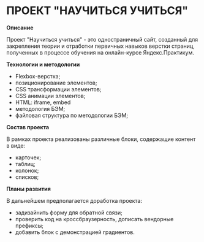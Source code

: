 ПРОЕКТ "НАУЧИТЬСЯ УЧИТЬСЯ"
==========================

**Описание**

Проект "Научиться учиться" - это одностраничный сайт, созданный для
закрепления теории и отработки первичных навыков верстки страниц, полученных
в процессе обучения на онлайн-курсе Яндекс.Практикум.

**Технологии и методологии**

- Flexbox-верстка;
- позиционирование элементов;
- CSS трансформации элементов;
- CSS анимации элементов;
- HTML: iframe, embed
- методология БЭМ;
- файловая структура по методологии БЭМ;

**Состав проекта**

В рамках проекта реализованы различные блоки, содержащие контент в виде:

- карточек;
- таблиц;
- колонок;
- списков;

**Планы развития**

В дальнейшем предполагается доработка проекта:

- задизайнить форму для обратной связи;
- проверить код на кроссбраузерность, дописать вендорные префиксы;
- добавить блок с демонстрацией градиентов.


